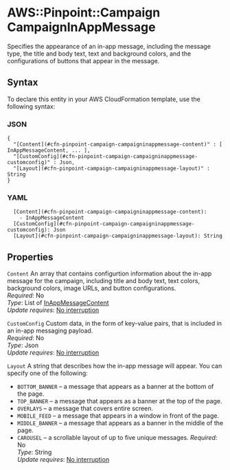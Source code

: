 # AWS::Pinpoint::Campaign CampaignInAppMessage<a name="aws-properties-pinpoint-campaign-campaigninappmessage"></a>

Specifies the appearance of an in\-app message, including the message type, the title and body text, text and background colors, and the configurations of buttons that appear in the message\.

## Syntax<a name="aws-properties-pinpoint-campaign-campaigninappmessage-syntax"></a>

To declare this entity in your AWS CloudFormation template, use the following syntax:

### JSON<a name="aws-properties-pinpoint-campaign-campaigninappmessage-syntax.json"></a>

```
{
  "[Content](#cfn-pinpoint-campaign-campaigninappmessage-content)" : [ InAppMessageContent, ... ],
  "[CustomConfig](#cfn-pinpoint-campaign-campaigninappmessage-customconfig)" : Json,
  "[Layout](#cfn-pinpoint-campaign-campaigninappmessage-layout)" : String
}
```

### YAML<a name="aws-properties-pinpoint-campaign-campaigninappmessage-syntax.yaml"></a>

```
  [Content](#cfn-pinpoint-campaign-campaigninappmessage-content): 
    - InAppMessageContent
  [CustomConfig](#cfn-pinpoint-campaign-campaigninappmessage-customconfig): Json
  [Layout](#cfn-pinpoint-campaign-campaigninappmessage-layout): String
```

## Properties<a name="aws-properties-pinpoint-campaign-campaigninappmessage-properties"></a>

`Content`  <a name="cfn-pinpoint-campaign-campaigninappmessage-content"></a>
An array that contains configurtion information about the in\-app message for the campaign, including title and body text, text colors, background colors, image URLs, and button configurations\.  
*Required*: No  
*Type*: List of [InAppMessageContent](aws-properties-pinpoint-campaign-inappmessagecontent.md)  
*Update requires*: [No interruption](https://docs.aws.amazon.com/AWSCloudFormation/latest/UserGuide/using-cfn-updating-stacks-update-behaviors.html#update-no-interrupt)

`CustomConfig`  <a name="cfn-pinpoint-campaign-campaigninappmessage-customconfig"></a>
Custom data, in the form of key\-value pairs, that is included in an in\-app messaging payload\.  
*Required*: No  
*Type*: Json  
*Update requires*: [No interruption](https://docs.aws.amazon.com/AWSCloudFormation/latest/UserGuide/using-cfn-updating-stacks-update-behaviors.html#update-no-interrupt)

`Layout`  <a name="cfn-pinpoint-campaign-campaigninappmessage-layout"></a>
A string that describes how the in\-app message will appear\. You can specify one of the following:  
+ `BOTTOM_BANNER` – a message that appears as a banner at the bottom of the page\.
+ `TOP_BANNER` – a message that appears as a banner at the top of the page\.
+ `OVERLAYS` – a message that covers entire screen\.
+ `MOBILE_FEED` – a message that appears in a window in front of the page\.
+ `MIDDLE_BANNER` – a message that appears as a banner in the middle of the page\.
+ `CAROUSEL` – a scrollable layout of up to five unique messages\.
*Required*: No  
*Type*: String  
*Update requires*: [No interruption](https://docs.aws.amazon.com/AWSCloudFormation/latest/UserGuide/using-cfn-updating-stacks-update-behaviors.html#update-no-interrupt)